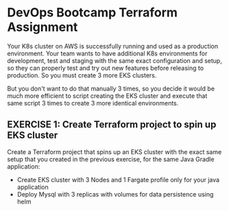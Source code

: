 # DevOps Bootcamp Terraform Assignment

Your K8s cluster on AWS is successfully running and used as a production environment. Your team wants to have additional K8s environments for development, test and staging with the same exact configuration and setup, so they can properly test and try out new features before releasing to production. So you must create 3 more EKS clusters.

But you don't want to do that manually 3 times, so you decide it would be much more efficient to script creating the EKS cluster and execute that same script 3 times to create 3 more identical environments.



## EXERCISE 1: Create Terraform project to spin up EKS cluster
Create a Terraform project that spins up an EKS cluster with the exact same setup that you created in the previous exercise, for the same Java Gradle application:

* Create EKS cluster with 3 Nodes and 1 Fargate profile only for your java application
* Deploy Mysql with 3 replicas with volumes for data persistence using helm